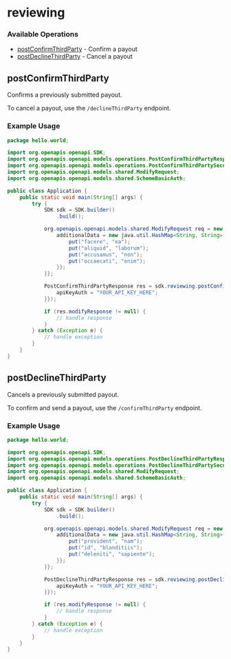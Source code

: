 # reviewing

### Available Operations

* [postConfirmThirdParty](#postconfirmthirdparty) - Confirm a payout
* [postDeclineThirdParty](#postdeclinethirdparty) - Cancel a payout

## postConfirmThirdParty

Confirms a previously submitted payout.

To cancel a payout, use the `/declineThirdParty` endpoint.

### Example Usage

```java
package hello.world;

import org.openapis.openapi.SDK;
import org.openapis.openapi.models.operations.PostConfirmThirdPartyResponse;
import org.openapis.openapi.models.operations.PostConfirmThirdPartySecurity;
import org.openapis.openapi.models.shared.ModifyRequest;
import org.openapis.openapi.models.shared.SchemeBasicAuth;

public class Application {
    public static void main(String[] args) {
        try {
            SDK sdk = SDK.builder()
                .build();

            org.openapis.openapi.models.shared.ModifyRequest req = new ModifyRequest("dicta", "magnam") {{
                additionalData = new java.util.HashMap<String, String>() {{
                    put("facere", "ea");
                    put("aliquid", "laborum");
                    put("accusamus", "non");
                    put("occaecati", "enim");
                }};
            }};            

            PostConfirmThirdPartyResponse res = sdk.reviewing.postConfirmThirdParty(req, new PostConfirmThirdPartySecurity() {{
                apiKeyAuth = "YOUR_API_KEY_HERE";
            }});

            if (res.modifyResponse != null) {
                // handle response
            }
        } catch (Exception e) {
            // handle exception
        }
    }
}
```

## postDeclineThirdParty

Cancels a previously submitted payout.

To confirm and send a payout, use the `/confirmThirdParty` endpoint.

### Example Usage

```java
package hello.world;

import org.openapis.openapi.SDK;
import org.openapis.openapi.models.operations.PostDeclineThirdPartyResponse;
import org.openapis.openapi.models.operations.PostDeclineThirdPartySecurity;
import org.openapis.openapi.models.shared.ModifyRequest;
import org.openapis.openapi.models.shared.SchemeBasicAuth;

public class Application {
    public static void main(String[] args) {
        try {
            SDK sdk = SDK.builder()
                .build();

            org.openapis.openapi.models.shared.ModifyRequest req = new ModifyRequest("accusamus", "delectus") {{
                additionalData = new java.util.HashMap<String, String>() {{
                    put("provident", "nam");
                    put("id", "blanditiis");
                    put("deleniti", "sapiente");
                }};
            }};            

            PostDeclineThirdPartyResponse res = sdk.reviewing.postDeclineThirdParty(req, new PostDeclineThirdPartySecurity() {{
                apiKeyAuth = "YOUR_API_KEY_HERE";
            }});

            if (res.modifyResponse != null) {
                // handle response
            }
        } catch (Exception e) {
            // handle exception
        }
    }
}
```
